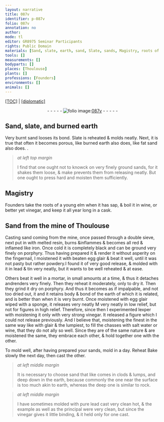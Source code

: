 ```yaml
---
layout: narrative
title: 087v
identifier: p-087v
folio: 087v
annotation: no
author:
mode: tl
editor: GR8975 Seminar Participants
rights: Public Domain
materials: [Sand, slate, earth, sand, Slate, sands, Magistry, roots of a young elm, wine, vinegar, resin, porphyry, lead, tin, egg glair, sponge, pure lead]
tools: []
measurements: []
bodyparts: []
places: [Thoulouse]
plants: []
professions: [Founders]
environments: []
animals: []
---
```


<p><a href="{{ site.baseurl }}/translation/">[TOC]</a> | <a href="{{ site.baseurl }}/texts/p-087v_tc/" target="_blank">[diplomatic]</a></p><div class="folio" align="center">- - - - - <a href="http://gallica.bnf.fr/ark:/12148/btv1b10500001g/f180.image" target="_blank"><img src="https://cu-mkp.github.io/2017-workshop-edition/assets/photo-icon.png" alt="folio image: " style="display:inline-block; margin-bottom:-3px;"/>087v</a> - - - - - </div>  
  

## <span class="m">Sand</span>, <span class="m">slate</span>, and burned <span class="m">earth</span>

 
Very burnt <span class="m">sand</span> looses its bond. <span class="m">Slate</span> is reheated & molds neatly. Next, it is true that often it becomes porous, like burned <span class="m">earth</span> also does, like fat <span class="m">sand</span> also does. .
 
> *at left top margin*
> 
> 
>   I find that one ought not to knowck on very finely ground <span class="m">sands</span>, for it shakes them loose, & <span class="del">make</span><span class="sup"> prevents them from releasing neatly. But one ought to press hard and moisten them sufficiently.</span>
 
 
  

## <span class="m">Magistry</span>

 
<span class="pro">Founders</span> take the <span class="m">roots of a young elm</span> when it has sap, & boil it in <span class="m">wine</span>, or better yet <span class="m">vinegar</span>, and keep it all year long in a cask.
 
 
  

## <span class="m">Sand</span> from the mine of <span class="pl">Thoulouse</span>

 
 Casting sand coming from the mine, once passed through a double sieve, next put in with melted <span class="m">resin</span>, burns &inflammes & becomes all red & inflamed like iron. Once cold it is completely black and can be ground very finely on <span class="m">porphyry</span>. Thus having prepared it & render it without asperity on the fingernail, I moistened it with beaten egg glair & beat it well, until it was not pasty but rather powdery.I found it of very good release, & molded with it in <span class="m">lead</span> & <span class="m">tin</span> very neatly, but it wants to be well reheated & at ease.
 
Others beat it well in a mortar, in small amounts at a time, & thus it detaches andrenders very finely. Then they reheat it moderately, only to dry it. Then they grind it dry on <span class="m">porphyry</span>. And thus it becomes as if impalpable, and not too dried out, <span class="del">it</span> and it retains body & bond of the <span class="m">earth</span> of which it is related, and is better than when it is very burnt. Once moistened with <span class="m">egg glair</span> wiped with a <span class="m">sponge</span>, it releases <span class="del">very neatly M</span> very neatly in low relief, but not for figures in high relief. Therefore, since then I experimented <span class="del">lexper</span> with moistening it only with very strong <span class="m">vinegar</span>. It released a figure which I could not release previously. And I believe that, moistening the finest in the same way like with glair & the lumpiest, to fill the chasses with salt water or wine, that they do not ally so well. Since they are of the same nature & are moistened the same, they embrace each other, & hold together one with the other.
 
 To mold well, after having prepared your <span class="m">sands</span>, mold in a day. Reheat Bake slowly the next day, then cast the other. 
 
> *at left middle margin*
> 
> 
>   It is necessary to choose <span class="sup">sand</span> that <span class="del">like</span> comes in clods & lumps, and deep down in the earth, because commonly the one near the surface is too much akin to earth, whereas the deep one is similar to rock.
 
> *at left middle margin*
> 
> 
>   I have sometimes molded with <span class="m">pure lead</span> cast very <span class="del">clean</span> hot, & the example as well as the principal were very clean, but since the <span class="m">vinegar</span> gives it little binding, & it held only for one cast.
 

